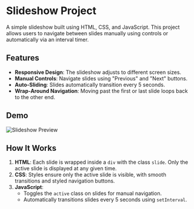 # Slideshow Project

A simple slideshow built using HTML, CSS, and JavaScript. This project allows users to navigate between slides manually using controls or automatically via an interval timer.

## Features

- **Responsive Design**: The slideshow adjusts to different screen sizes.
- **Manual Controls**: Navigate slides using "Previous" and "Next" buttons.
- **Auto-Sliding**: Slides automatically transition every 5 seconds.
- **Wrap-Around Navigation**: Moving past the first or last slide loops back to the other end.

## Demo

![Slideshow Preview](https://via.placeholder.com/800x400?text=Slideshow+Preview)

## How It Works

1. **HTML**: Each slide is wrapped inside a `div` with the class `slide`. Only the active slide is displayed at any given time.
2. **CSS**: Styles ensure only the active slide is visible, with smooth transitions and styled navigation buttons.
3. **JavaScript**:
   - Toggles the `active` class on slides for manual navigation.
   - Automatically transitions slides every 5 seconds using `setInterval`.
